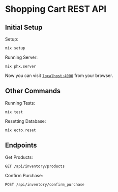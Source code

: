 # Shopping Cart REST API

## Initial Setup

Setup:

```shell
mix setup
```

Running Server:

```shell
mix phx.server
```

Now you can visit [`localhost:4000`](http://localhost:4000) from your browser.

## Other Commands

Running Tests:

```shell
mix test
```

Resetting Database:

```shell
mix ecto.reset
```

## Endpoints

Get Products:

```shell
GET /api/inventory/products
```

Confirm Purchase:

```shell
POST /api/inventory/confirm_purchase
```
